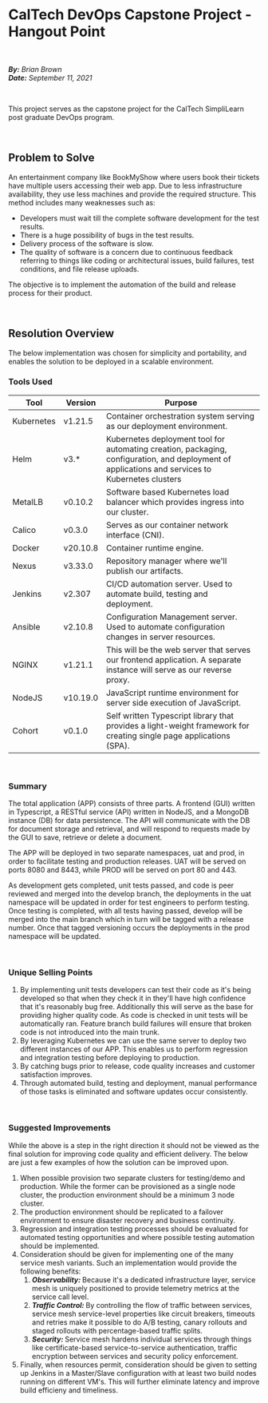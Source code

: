 # CalTech DevOps Capstone Project - Hangout Point

<br />

<i><strong>By:</strong> Brian Brown</i><br />
<i><strong>Date:</strong> September 11, 2021</i>

<br />

This project serves as the capstone project for the CalTech SimpliLearn post graduate DevOps program.

<br />

## Problem to Solve

An entertainment company like BookMyShow where users book their tickets have multiple users accessing their web app. Due to less infrastructure availability, they use less machines and provide the required structure. This method includes many weaknesses such as:

<ul>
    <li>Developers must wait till the complete software development for the test results.</li>
    <li>There is a huge possibility of bugs in the test results.</li>
    <li>Delivery process of the software is slow.</li>
    <li>The quality of software is a concern due to continuous feedback referring to things like coding or architectural issues, build failures, test conditions, and file release uploads.</li>
</ul>

The objective is to implement the automation of the build and release process for their product.

<br />

## Resolution Overview

The below implementation was chosen for simplicity and portability, and enables the solution to be deployed in a scalable environment.

### Tools Used

| Tool             | Version   | Purpose                                 |
|------------------|-----------|-----------------------------------------|
| Kubernetes | v1.21.5 | Container orchestration system serving as our deployment environment. |
| Helm | v3.* | Kubernetes deployment tool for automating creation, packaging, configuration, and deployment of applications and services to Kubernetes clusters |
| MetalLB | v0.10.2 | Software based Kubernetes load balancer which provides ingress into our cluster. |
| Calico | v0.3.0 | Serves as our container network interface (CNI). |
| Docker | v20.10.8 | Container runtime engine. |
| Nexus | v3.33.0 | Repository manager where we'll publish our artifacts. |
| Jenkins | v2.307 | CI/CD automation server. Used to automate build, testing and deployment. |
| Ansible | v2.10.8 | Configuration Management server. Used to automate configuration changes in server resources. |
| NGINX | v1.21.1 | This will be the web server that serves our frontend application. A separate instance will serve as our reverse proxy. |
| NodeJS | v10.19.0 | JavaScript runtime environment for server side execution of JavaScript. |
| Cohort | v0.1.0 | Self written Typescript library that provides a light-weight framework for creating single page applications (SPA). |

<br />

### Summary

The total application (APP) consists of three parts. A frontend (GUI) written in Typescript, a RESTful service (API) written in NodeJS, and a MongoDB instance (DB) for data persistence. The API will communicate with the DB for document storage and retrieval, and will respond to requests made by the GUI to save, retrieve or delete a document.

The APP will be deployed in two separate namespaces, uat and prod, in order to facilitate testing and production releases. UAT will be served on ports 8080 and 8443, while PROD will be served on port 80 and 443.

As development gets completed, unit tests passed, and code is peer reviewed and merged into the develop branch, the deployments in the uat namespace will be updated in order for test engineers to perform testing. Once testing is completed, with all tests having passed, develop will be merged into the main branch which in turn will be tagged with a release number. Once that tagged versioning occurs the deployments in the prod namespace will be updated.

<br />

### Unique Selling Points

<ol>
    <li>
        By implementing unit tests developers can test their code as it's being developed so that when they check it in they'll have high confidence that it's reasonably bug free. Additionally this will serve as the base for providing higher quality code. As code is checked in unit tests will be automatically ran. Feature branch build failures will ensure that broken code is not introduced into the main trunk.
    </li>
    <li>
        By leveraging Kubernetes we can use the same server to deploy two different instances of our APP. This enables us to perform regression and integration testing before deploying to production. 
    </li>
    <li>
        By catching bugs prior to release, code quality increases and customer satisfaction improves.
    </li>
    <li>
        Through automated build, testing and deployment, manual performance of those tasks is eliminated and software updates occur consistently.
    </li>
</ol>

<br />

### Suggested Improvements

While the above is a step in the right direction it should not be viewed as the final solution for improving code quality and efficient delivery. The below are just a few examples of how the solution can be improved upon.

<ol>
    <li>
        When possible provision two separate clusters for testing/demo and production. While the former can be provisioned as a single node cluster, the production environment should be a minimum 3 node cluster.
    </li>
    <li>
        The production environment should be replicated to a failover environment to ensure disaster recovery and business continuity.
    </li>
    <li>
        Regression and integration testing processes should be evaluated for automated testing opportunities and where possible testing automation should be implemented.
    </li>
    <li>
        Consideration should be given for implementing one of the many service mesh variants. Such an implementation would provide the following benefits:
            <ol>
                <li>
                    <strong><i>Observability:</i> </strong>Because it's a dedicated infrastructure layer, service mesh is uniquely positioned to provide telemetry metrics at the service call level.
                </li>
                <li>
                    <strong><i>Traffic Control:</i> </strong>By controlling the flow of traffic between services, service mesh service-level properties like circuit breakers, timeouts and retries make it possible to do A/B testing, canary rollouts and staged rollouts with percentage-based traffic splits.
                </li>
                <li>
                    <strong><i>Security:</i> </strong>Service mesh hardens individual services through things like certificate-based service-to-service authentication, traffic encryption between services and security policy enforcement.
                </li>
            </ol>
    </li>
    <li>
        Finally, when resources permit, consideration should be given to setting up Jenkins in a Master/Slave configuration with at least two build nodes running on different VM's. This will further eliminate latency and improve build efficieny and timeliness.
    </li>
</ol>

<br />
